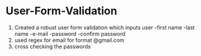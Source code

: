 # User-Form-Validation
1. Created a robust user form validation which inputs user
   -first name
   -last name
   -e-mail
   -password
   -confirm password
2. used regex for email for format @gmail.com
3. cross checking the passwords
